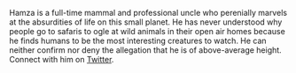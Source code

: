 ---
---
<div ><p>Hamza is a full-time mammal and professional uncle who perenially marvels at the absurdities of life on this small planet. He has never understood why people go to safaris to ogle at wild animals in their open air homes because he finds humans to be the most interesting creatures to watch. He can neither confirm nor deny the allegation that he is of above-average height. Connect with him on <a id="profile-link"  target="_blank" href="https://twitter.com/hamzambo">Twitter</a>.
</p></div>
